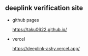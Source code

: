 ## deeplink verification site

- github pages

  https://taku0622.github.io/

- vercel

  https://deeplink-ashy.vercel.app/


